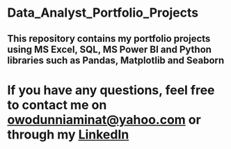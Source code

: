 # Data_Analyst_Portfolio_Projects

## This repository contains my portfolio projects using MS Excel, SQL, MS Power BI and Python libraries such as Pandas, Matplotlib and Seaborn

# If you have any questions, feel free to contact me on <owodunniaminat@yahoo.com> or through my [LinkedIn](https://www.linkedin.com/in/aminat-owodunni-287811a1)
